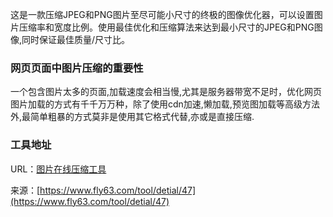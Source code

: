 这是一款压缩JPEG和PNG图片至尽可能小尺寸的终极的图像优化器，可以设置图片压缩率和宽度比例。使用最佳优化和压缩算法来达到最小尺寸的JPEG和PNG图像,同时保证最佳质量/尺寸比。

### 网页页面中图片压缩的重要性
一个包含图片太多的页面,加载速度会相当慢,尤其是服务器带宽不足时，优化网页图片加载的方式有千千万万种，除了使用cdn加速,懒加载,预览图加载等高级方法外,最简单粗暴的方式莫非是使用其它格式代替,亦或是直接压缩.

### 工具地址
URL：[图片在线压缩工具](https://www.fly63.com/tool/picys/)

来源：[https://www.fly63.com/tool/detial/47](https://www.fly63.com/tool/detial/47)
